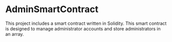 # AdminSmartContract
 This project includes a smart contract written in Solidity. This smart contract is designed to manage administrator accounts and store administrators in an array.
